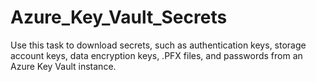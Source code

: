 # Azure_Key_Vault_Secrets
Use this task to download secrets, such as authentication keys, storage account keys, data encryption keys, .PFX files, and passwords from an Azure Key Vault instance. 
